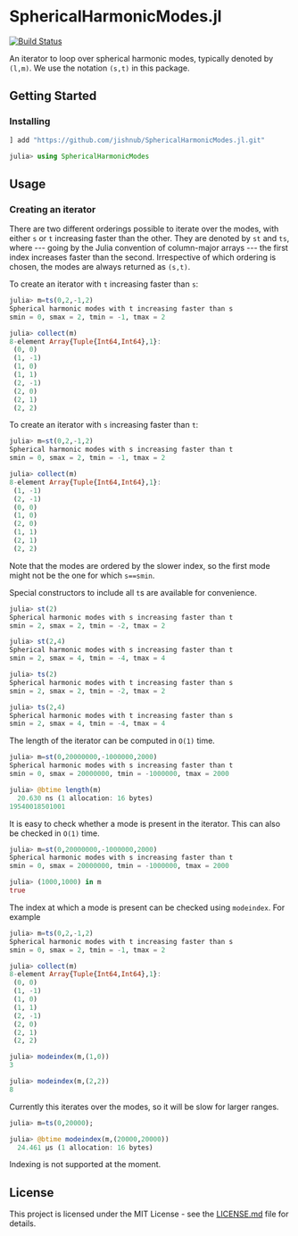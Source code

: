 # SphericalHarmonicModes.jl

[![Build Status](https://travis-ci.com/jishnub/SphericalHarmonicModes.jl.svg?branch=master)](https://travis-ci.com/jishnub/SphericalHarmonicModes.jl)

An iterator to loop over spherical harmonic modes, typically denoted by `(l,m)`. We use the notation `(s,t)` in this package.

## Getting Started

### Installing

```julia
] add "https://github.com/jishnub/SphericalHarmonicModes.jl.git"

julia> using SphericalHarmonicModes
```
## Usage

### Creating an iterator

There are two different orderings possible to iterate over the modes, with either `s` or `t` increasing faster than the other. They are denoted by `st` and `ts`, where --- going by the Julia convention of column-major arrays --- the first index increases faster than the second. Irrespective of which ordering is chosen, the modes are always returned as `(s,t)`.

To create an iterator with `t` increasing faster than `s`: 

```julia
julia> m=ts(0,2,-1,2)
Spherical harmonic modes with t increasing faster than s
smin = 0, smax = 2, tmin = -1, tmax = 2

julia> collect(m)
8-element Array{Tuple{Int64,Int64},1}:
 (0, 0) 
 (1, -1)
 (1, 0) 
 (1, 1) 
 (2, -1)
 (2, 0) 
 (2, 1) 
 (2, 2)
```

To create an iterator with `s` increasing faster than `t`:

```julia
julia> m=st(0,2,-1,2)
Spherical harmonic modes with s increasing faster than t
smin = 0, smax = 2, tmin = -1, tmax = 2

julia> collect(m)
8-element Array{Tuple{Int64,Int64},1}:
 (1, -1)
 (2, -1)
 (0, 0) 
 (1, 0) 
 (2, 0) 
 (1, 1) 
 (2, 1) 
 (2, 2)
 ```

 Note that the modes are ordered by the slower index, so the first mode might not be the one for which `s==smin`.

 Special constructors to include all `t`s are available for convenience.

```julia
julia> st(2)
Spherical harmonic modes with s increasing faster than t
smin = 2, smax = 2, tmin = -2, tmax = 2

julia> st(2,4)
Spherical harmonic modes with s increasing faster than t
smin = 2, smax = 4, tmin = -4, tmax = 4

julia> ts(2)
Spherical harmonic modes with t increasing faster than s
smin = 2, smax = 2, tmin = -2, tmax = 2

julia> ts(2,4)
Spherical harmonic modes with t increasing faster than s
smin = 2, smax = 4, tmin = -4, tmax = 4
```

 The length of the iterator can be computed in `O(1)` time.
 
```julia
julia> m=st(0,20000000,-1000000,2000)
Spherical harmonic modes with s increasing faster than t
smin = 0, smax = 20000000, tmin = -1000000, tmax = 2000

julia> @btime length(m)
  20.630 ns (1 allocation: 16 bytes)
19540018501001
```

It is easy to check whether a mode is present in the iterator. This can also be checked in `O(1)` time.

```julia
julia> m=st(0,20000000,-1000000,2000)
Spherical harmonic modes with s increasing faster than t
smin = 0, smax = 20000000, tmin = -1000000, tmax = 2000

julia> (1000,1000) in m
true
```

The index at which a mode is present can be checked using `modeindex`. For example
```julia
julia> m=ts(0,2,-1,2)
Spherical harmonic modes with t increasing faster than s
smin = 0, smax = 2, tmin = -1, tmax = 2

julia> collect(m)
8-element Array{Tuple{Int64,Int64},1}:
 (0, 0) 
 (1, -1)
 (1, 0) 
 (1, 1) 
 (2, -1)
 (2, 0) 
 (2, 1) 
 (2, 2) 

julia> modeindex(m,(1,0))
3

julia> modeindex(m,(2,2))
8
```

Currently this iterates over the modes, so it will be slow for larger ranges. 

```julia
julia> m=ts(0,20000);

julia> @btime modeindex(m,(20000,20000))
  24.461 μs (1 allocation: 16 bytes)
```

Indexing is not supported at the moment.

## License

This project is licensed under the MIT License - see the [LICENSE.md](https://github.com/jishnub/SphericalHarmonicModes.jl/blob/master/LICENSE) file for details.

